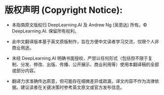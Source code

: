 # 版权声明 (Copyright Notice):

* 本指南原文版权归 DeepLearning.AI 及 Andrew Ng (吴恩达) 所有。© DeepLearning.AI. 保留所有权利。

* 此中文翻译版本基于英文原版制作，旨在方便中文读者学习交流，仅限个人非商业用途。

* 未经 DeepLearning.AI 明确书面授权，严禁以任何形式（包括但不限于复制、分发、修改、出版、传播、公开展示、商业利用等）使用本翻译稿的全部或部分内容。

* 翻译力求准确传达原意，但可能存在细微差异或疏漏，译文内容不作为法律依据。建议读者在关键决策时参考英文原文或官方发布信息。